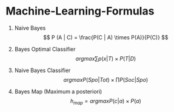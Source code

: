 # Machine-Learning-Formulas

1. Naive Bayes
$$ P (A | C) = \frac{P(C | A) \times P(A)}{P(C)} $$

2. Bayes Optimal Classifier
$$ arg max\sum p(x|T) \times P(T|D)$$

3. Naive Bayes Classifier 
$$ arg max P(Spo|Tot) \times \prod P(Soc|Spo) $$

4. Bayes Map (Maximum a posteriori)
$$ h_{map} = arg max P(c|a) \times P(a) $$
